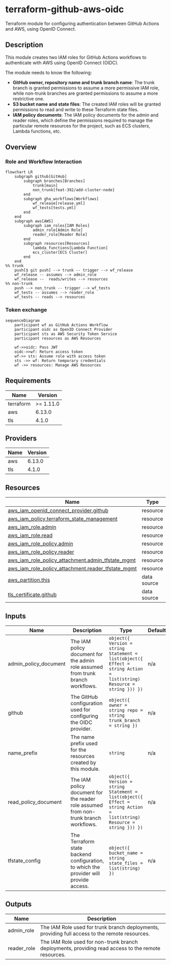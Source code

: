 # terraform-github-aws-oidc

Terraform module for configuring authentication between GitHub Actions and AWS, using OpenID Connect.

## Description

This module creates two IAM roles for GitHub Actions workflows to authenticate with AWS using OpenID Connect (OIDC).

The module needs to know the following:
- **GitHub owner, repository name and trunk branch name**: The trunk branch is granted permissions to assume a more permissive IAM role, while non-trunk branches are granted permissions to assume a more restrictive one.
- **S3 bucket name and state files**: The created IAM roles will be granted permissions to read and write to these Terraform state files.
- **IAM policy documents**: The IAM policy documents for the admin and reader roles, which define the permissions required to manage the particular remote resources for the project, such as ECS clusters, Lambda functions, etc.

## Overview

### Role and Workflow Interaction

```mermaid
flowchart LR
    subgraph github[GitHub]
        subgraph branches[Branches]
            trunk[main]
            non_trunk[feat-392/add-cluster-node]
        end
        subgraph gha_workflows[Workflows]
            wf_release[release.yml]
            wf_tests[tests.yml]
        end
    end
    subgraph aws[AWS]
        subgraph iam_roles[IAM Roles]
            admin_role[Admin Role]
            reader_role[Reader Role]
        end
        subgraph resources[Resources]
            lambda_functions[Lambda Function]
            ecs_cluster[ECS Cluster]
        end
    end
%% trunk
    push[$ git push] --> trunk -- trigger --> wf_release
    wf_release -- assumes --> admin_role
    wf_release --  reads/writes --> resources
%% non-trunk
    push --> non_trunk -- trigger --> wf_tests
    wf_tests -- assumes --> reader_role
    wf_tests -- reads --> resources
```

### Token exchange

```mermaid
sequenceDiagram
    participant wf as GitHub Actions Workflow
    participant oidc as OpenID Connect Provider
    participant sts as AWS Security Token Service
    participant resources as AWS Resources
    
    wf->>oidc: Pass JWT
    oidc->>wf: Return access token
    wf->> sts: Assume role with access token
    sts ->> wf: Return temporary credentials
    wf ->> resources: Manage AWS Resources
```

<!-- BEGIN_TF_DOCS -->
## Requirements

| Name | Version |
|------|---------|
| terraform | >= 1.11.0 |
| aws | 6.13.0 |
| tls | 4.1.0 |

## Providers

| Name | Version |
|------|---------|
| aws | 6.13.0 |
| tls | 4.1.0 |

## Resources

| Name | Type |
|------|------|
| [aws_iam_openid_connect_provider.github](https://registry.terraform.io/providers/hashicorp/aws/6.13.0/docs/resources/iam_openid_connect_provider) | resource |
| [aws_iam_policy.terraform_state_management](https://registry.terraform.io/providers/hashicorp/aws/6.13.0/docs/resources/iam_policy) | resource |
| [aws_iam_role.admin](https://registry.terraform.io/providers/hashicorp/aws/6.13.0/docs/resources/iam_role) | resource |
| [aws_iam_role.read](https://registry.terraform.io/providers/hashicorp/aws/6.13.0/docs/resources/iam_role) | resource |
| [aws_iam_role_policy.admin](https://registry.terraform.io/providers/hashicorp/aws/6.13.0/docs/resources/iam_role_policy) | resource |
| [aws_iam_role_policy.reader](https://registry.terraform.io/providers/hashicorp/aws/6.13.0/docs/resources/iam_role_policy) | resource |
| [aws_iam_role_policy_attachment.admin_tfstate_mgmt](https://registry.terraform.io/providers/hashicorp/aws/6.13.0/docs/resources/iam_role_policy_attachment) | resource |
| [aws_iam_role_policy_attachment.reader_tfstate_mgmt](https://registry.terraform.io/providers/hashicorp/aws/6.13.0/docs/resources/iam_role_policy_attachment) | resource |
| [aws_partition.this](https://registry.terraform.io/providers/hashicorp/aws/6.13.0/docs/data-sources/partition) | data source |
| [tls_certificate.github](https://registry.terraform.io/providers/hashicorp/tls/4.1.0/docs/data-sources/certificate) | data source |

## Inputs

| Name | Description | Type | Default | Required |
|------|-------------|------|---------|:--------:|
| admin_policy_document | The IAM policy document for the admin role assumed from trunk branch workflows. | ```object({ Version = string Statement = list(object({ Effect = string Action = list(string) Resource = string })) })``` | n/a | yes |
| github | The GitHub configuration used for configuring the OIDC provider. | ```object({ owner = string repo = string trunk_branch = string })``` | n/a | yes |
| name_prefix | The name prefix used for the resources created by this module. | `string` | n/a | yes |
| read_policy_document | The IAM policy document for the reader role assumed from non-trunk branch workflows. | ```object({ Version = string Statement = list(object({ Effect = string Action = list(string) Resource = string })) })``` | n/a | yes |
| tfstate_config | The Terraform state backend configuration, to which the provider will provide access. | ```object({ bucket_name = string state_files = list(string) })``` | n/a | yes |

## Outputs

| Name | Description |
|------|-------------|
| admin_role | The IAM Role used for trunk branch deployments, providing full access to the remote resources. |
| reader_role | The IAM Role used for non-trunk branch deployments, providing read access to the remote resources. |
<!-- END_TF_DOCS -->
